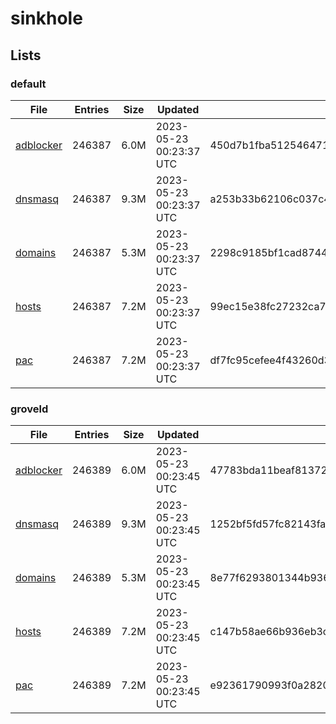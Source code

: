 # sinkhole

## Lists

### default

|File|Entries|Size|Updated|Hash|
|-|-|-|-|-|
|[adblocker](https://raw.githubusercontent.com/groveld/sinkhole/lists/default/adblocker.txt)|246387|6.0M|2023-05-23 00:23:37 UTC|450d7b1fba512546471146026c81d7099faa4d47178a954e2ccb6b6cc912a210|
|[dnsmasq](https://raw.githubusercontent.com/groveld/sinkhole/lists/default/dnsmasq.txt)|246387|9.3M|2023-05-23 00:23:37 UTC|a253b33b62106c037c4f92f61f8d1d9b815660eddb2b68537d09da8baf85d5db|
|[domains](https://raw.githubusercontent.com/groveld/sinkhole/lists/default/domains.txt)|246387|5.3M|2023-05-23 00:23:37 UTC|2298c9185bf1cad8744a49924bd345ea1069e4d902dbc62d14595118c2c051a7|
|[hosts](https://raw.githubusercontent.com/groveld/sinkhole/lists/default/hosts.txt)|246387|7.2M|2023-05-23 00:23:37 UTC|99ec15e38fc27232ca7b09e181090549c73363750315062390143a7e1870c167|
|[pac](https://raw.githubusercontent.com/groveld/sinkhole/lists/default/pac.txt)|246387|7.2M|2023-05-23 00:23:37 UTC|df7fc95cefee4f43260d36eb5592b551fb6884e079111af62becac3d81b358d0|

### groveld

|File|Entries|Size|Updated|Hash|
|-|-|-|-|-|
|[adblocker](https://raw.githubusercontent.com/groveld/sinkhole/lists/groveld/adblocker.txt)|246389|6.0M|2023-05-23 00:23:45 UTC|47783bda11beaf8137289746fc4dd811af0f4ccfbfaa030937458cbd7c241566|
|[dnsmasq](https://raw.githubusercontent.com/groveld/sinkhole/lists/groveld/dnsmasq.txt)|246389|9.3M|2023-05-23 00:23:45 UTC|1252bf5fd57fc82143fa5550af19896673179bed7cfd7ccc916b6d40991f8664|
|[domains](https://raw.githubusercontent.com/groveld/sinkhole/lists/groveld/domains.txt)|246389|5.3M|2023-05-23 00:23:45 UTC|8e77f6293801344b9369b0c6e42983ff99af66ae28929491a2e99d78194c9992|
|[hosts](https://raw.githubusercontent.com/groveld/sinkhole/lists/groveld/hosts.txt)|246389|7.2M|2023-05-23 00:23:45 UTC|c147b58ae66b936eb3ce3afc66ff9bbe439490d45cb8af9109131caa77f98886|
|[pac](https://raw.githubusercontent.com/groveld/sinkhole/lists/groveld/pac.txt)|246389|7.2M|2023-05-23 00:23:45 UTC|e92361790993f0a28201fe7eef23a6e78abfe2466b8d9273c5d17d23b58316e4|
